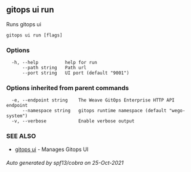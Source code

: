 ## gitops ui run

Runs gitops ui

```
gitops ui run [flags]
```

### Options

```
  -h, --help          help for run
      --path string   Path url
      --port string   UI port (default "9001")
```

### Options inherited from parent commands

```
  -e, --endpoint string    The Weave GitOps Enterprise HTTP API endpoint
      --namespace string   gitops runtime namespace (default "wego-system")
  -v, --verbose            Enable verbose output
```

### SEE ALSO

* [gitops ui](gitops_ui.md)	 - Manages Gitops UI

###### Auto generated by spf13/cobra on 25-Oct-2021
